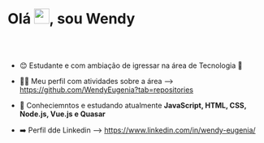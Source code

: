 <h1 align="left"> Olá <img src="https://raw.githubusercontent.com/kaueMarques/kaueMarques/master/hi.gif" height="30px">, sou Wendy</h1>

<br><br>

- 😊 Estudante e com ambiação de igressar na área de Tecnologia  🏴

- 👩‍💻 Meu perfil com atividades sobre a área --> https://github.com/WendyEugenia?tab=repositories

- 💬 Conheciemntos  e estudando atualmente  **JavaScript, HTML, CSS, Node.js, Vue.js e Quasar**

- ➡️ Perfil dde Linkedin --> https://www.linkedin.com/in/wendy-eugenia/

<br><br>

##
